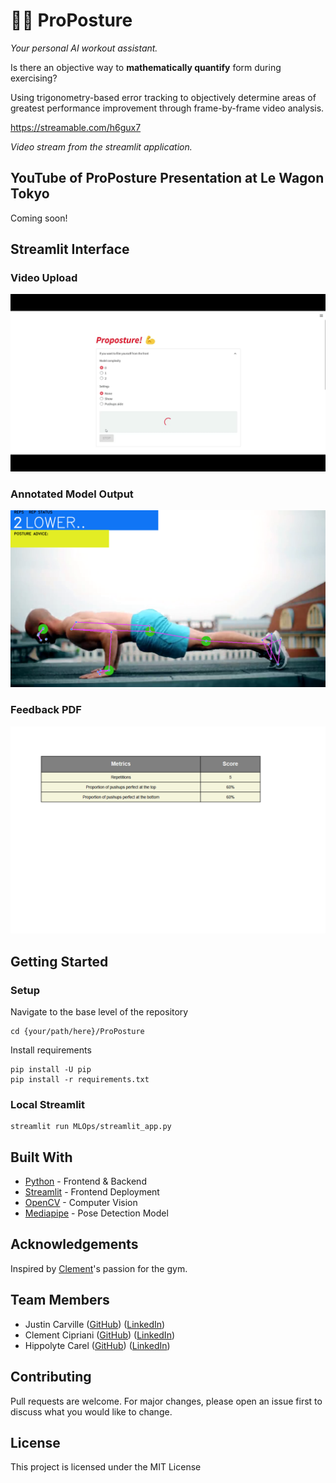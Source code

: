 # 💪💪 ProPosture
_Your personal AI workout assistant._

Is there an objective way to **mathematically quantify** form during exercising?

Using trigonometry-based error tracking to objectively determine areas of greatest performance improvement through frame-by-frame video analysis.

https://streamable.com/h6gux7

_Video stream from the streamlit application._

## YouTube of ProPosture Presentation at Le Wagon Tokyo

Coming soon!

## Streamlit Interface
### Video Upload
![interface.png](https://github.com/Clement733/ProPosture/blob/main/images/interface.png)

### Annotated Model Output
![model.png](https://github.com/Clement733/ProPosture/blob/main/images/model.png)

### Feedback PDF
![feedback.png](https://github.com/Clement733/ProPosture/blob/main/images/feedback.png)

## Getting Started
### Setup

Navigate to the base level of the repository
```
cd {your/path/here}/ProPosture
```

Install requirements
```
pip install -U pip
pip install -r requirements.txt
```

### Local Streamlit
```
streamlit run MLOps/streamlit_app.py
```

## Built With
- [Python](https://www.python.org/) - Frontend & Backend
- [Streamlit](https://streamlit.io/) - Frontend Deployment
- [OpenCV](https://opencv.org/) - Computer Vision
- [Mediapipe](https://developers.google.com/mediapipe) - Pose Detection Model

## Acknowledgements
Inspired by [Clement](https://www.linkedin.com/in/cl%C3%A9ment-cipriani-08b1aa26a/)'s passion for the gym.

## Team Members
- Justin Carville ([GitHub](https://github.com/just1nt1me)) ([LinkedIn](https://www.linkedin.com/in/jccarville/))
- Clement Cipriani ([GitHub](https://github.com/Clement733)) ([LinkedIn](https://www.linkedin.com/in/cl%C3%A9ment-cipriani-08b1aa26a/))
- Hippolyte Carel ([GitHub](https://github.com/HippolyteLW)) ([LinkedIn](https://www.linkedin.com/in/hippolytecarel/))

## Contributing
Pull requests are welcome. For major changes, please open an issue first to discuss what you would like to change.

## License
This project is licensed under the MIT License
